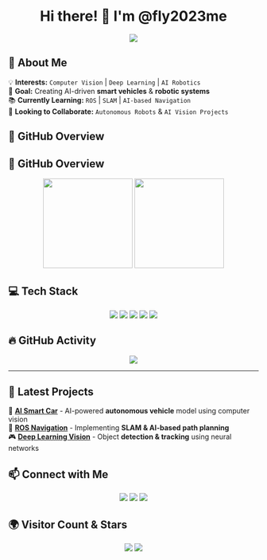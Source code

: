 <h1 align="center">Hi there! 👋 I'm @fly2023me</h1>

<p align="center">
  <img src="https://readme-typing-svg.demolab.com?font=Fira+Code&size=40&duration=3000&pause=1000&color=32CD32&center=true&width=1000&height=100&lines=Passionate+about+Computer+Vision;Learning+ROS+%26+AI+Navigation;Building+Smart+AI-Powered+Vehicles!" />
</p>


## 🚀 About Me
💡 **Interests:** `Computer Vision` | `Deep Learning` | `AI Robotics`  
🎯 **Goal:** Creating AI-driven **smart vehicles** & **robotic systems**  
📚 **Currently Learning:** `ROS` | `SLAM` | `AI-based Navigation`  
🤝 **Looking to Collaborate:** `Autonomous Robots` & `AI Vision Projects`  


## 🌟 GitHub Overview
## 🌟 GitHub Overview
<div align="center">
  <img height="180em" src="https://github-readme-stats.vercel.app/api?username=fly2023me&show_icons=true&hide_border=true&bg_color=ffffff&title_color=2F80ED&icon_color=4C71F2&text_color=434D58" />
<img height="180em" src="https://github-profile-summary-cards.vercel.app/api/cards/stats?username=fly2023me&bg_color=ffffff&title_color=2F80ED&text_color=434D58&hide_border=true&v=1" />
  
</div>

## 💻 Tech Stack

<p align="center">
  <img src="https://img.shields.io/badge/Python-3776AB?style=for-the-badge&logo=python&logoColor=white">
  <img src="https://img.shields.io/badge/C++-00599C?style=for-the-badge&logo=c%2B%2B&logoColor=white">
  <img src="https://img.shields.io/badge/OpenCV-5C3EE8?style=for-the-badge&logo=opencv&logoColor=white">
  <img src="https://img.shields.io/badge/ROS-22314E?style=for-the-badge&logo=ros&logoColor=white">
  <img src="https://img.shields.io/badge/Pytorch-EE4C2C?style=for-the-badge&logo=pytorch&logoColor=white">
</p>

## 🔥 GitHub Activity
<div align="center">
  <img src="https://github-readme-activity-graph.vercel.app/graph?username=fly2023me&hide_border=true&area=true&bg_color=ffffff&color=2F80ED&line=4C71F2&point=2F80ED&area_color=4C71F2&area_opacity=0.1&title_color=2F80ED"/>
</div>

---

## 🎯 Latest Projects
🚗 **[AI Smart Car](#)** - AI-powered **autonomous vehicle** model using computer vision  
🤖 **[ROS Navigation](#)** - Implementing **SLAM & AI-based path planning**  
🎮 **[Deep Learning Vision](#)** - Object **detection & tracking** using neural networks  

## 📫 Connect with Me
<p align="center">
  <a href="mailto:stphencliffs@gmail.com"><img src="https://img.shields.io/badge/Email-D14836?style=for-the-badge&logo=gmail&logoColor=white"></a>
  <a href="https://linkedin.com/in/yourprofile"><img src="https://img.shields.io/badge/LinkedIn-0A66C2?style=for-the-badge&logo=linkedin&logoColor=white"></a>
  <a href="https://github.com/fly2023me"><img src="https://img.shields.io/github/followers/fly2023me?label=Follow&style=social"></a>
</p>

## 🌍 Visitor Count & Stars
<div align="center">
  <img src="https://komarev.com/ghpvc/?username=fly2023me&color=blue&style=flat-square">
  <img src="https://img.shields.io/github/stars/fly2023me?style=social">
</div>
